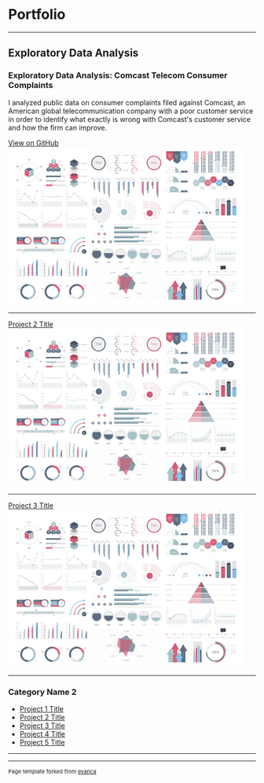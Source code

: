 # Portfolio

---

## Exploratory Data Analysis

### Exploratory Data Analysis: Comcast Telecom Consumer Complaints

I analyzed public data on consumer complaints filed against Comcast, an American global telecommunication company with a poor customer service in order to identify what exactly is wrong with Comcast's customer service and how the firm can improve.

[View on GitHub](https://github.com/Abdul-AA/abdul-aa.github.io/blob/9cd9c6860e4b2202a8bc339aeec28b68e197f0c3/Notebooks/Comcast%20Assessment%20Project.ipynb)
<img src="images/dummy_thumbnail.jpg?raw=true"/>

---
[Project 2 Title](/pdf/sample_presentation.pdf)
<img src="images/dummy_thumbnail.jpg?raw=true"/>

---
[Project 3 Title](http://example.com/)
<img src="images/dummy_thumbnail.jpg?raw=true"/>

---

### Category Name 2

- [Project 1 Title](http://example.com/)
- [Project 2 Title](http://example.com/)
- [Project 3 Title](http://example.com/)
- [Project 4 Title](http://example.com/)
- [Project 5 Title](http://example.com/)

---




---
<p style="font-size:11px">Page template forked from <a href="https://github.com/evanca/quick-portfolio">evanca</a></p>
<!-- Remove above link if you don't want to attibute -->
